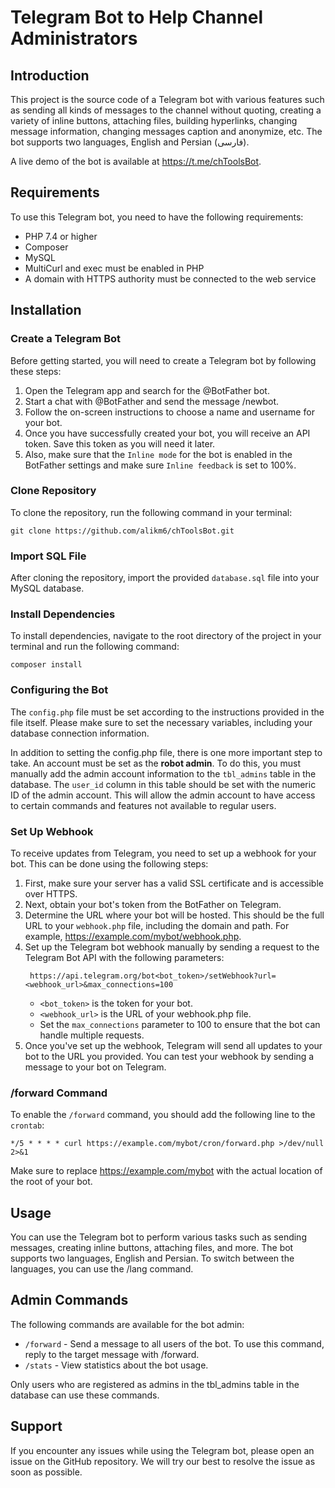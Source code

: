 # Telegram Bot to Help Channel Administrators

## Introduction
This project is the source code of a Telegram bot with various features such as sending all kinds of messages to the channel without quoting, creating a variety of inline buttons, attaching files, building hyperlinks, changing message information, changing messages caption and anonymize, etc. The bot supports two languages, English and Persian (فارسی).

A live demo of the bot is available at https://t.me/chToolsBot.

## Requirements
To use this Telegram bot, you need to have the following requirements:

- PHP 7.4 or higher
- Composer
- MySQL
- MultiCurl and exec must be enabled in PHP
- A domain with HTTPS authority must be connected to the web service

## Installation

### Create a Telegram Bot
Before getting started, you will need to create a Telegram bot by following these steps:
1. Open the Telegram app and search for the @BotFather bot.
2. Start a chat with @BotFather and send the message /newbot.
3. Follow the on-screen instructions to choose a name and username for your bot.
4. Once you have successfully created your bot, you will receive an API token. Save this token as you will need it later.
5. Also, make sure that the `Inline mode` for the bot is enabled in the BotFather settings and make sure `Inline feedback` is set to 100%.

### Clone Repository
To clone the repository, run the following command in your terminal:
```console
git clone https://github.com/alikm6/chToolsBot.git
```

### Import SQL File
After cloning the repository, import the provided `database.sql` file into your MySQL database.

### Install Dependencies
To install dependencies, navigate to the root directory of the project in your terminal and run the following command:
```consol
composer install
```

### Configuring the Bot
The `config.php` file must be set according to the instructions provided in the file itself. Please make sure to set the necessary variables, including your database connection information.

In addition to setting the config.php file, there is one more important step to take. An account must be set as the **robot admin**. To do this, you must manually add the admin account information to the `tbl_admins` table in the database. The `user_id` column in this table should be set with the numeric ID of the admin account. This will allow the admin account to have access to certain commands and features not available to regular users.

### Set Up Webhook
To receive updates from Telegram, you need to set up a webhook for your bot. This can be done using the following steps:
1. First, make sure your server has a valid SSL certificate and is accessible over HTTPS.
2. Next, obtain your bot's token from the BotFather on Telegram.
3. Determine the URL where your bot will be hosted. This should be the full URL to your `webhook.php` file, including the domain and path. For example, https://example.com/mybot/webhook.php.
4. Set up the Telegram bot webhook manually by sending a request to the Telegram Bot API with the following parameters:
   ```consol
    https://api.telegram.org/bot<bot_token>/setWebhook?url=<webhook_url>&max_connections=100
    ```
    - `<bot_token>` is the token for your bot. 
    - `<webhook_url>` is the URL of your webhook.php file.
    - Set the `max_connections` parameter to 100 to ensure that the bot can handle multiple requests.
5. Once you've set up the webhook, Telegram will send all updates to your bot to the URL you provided. You can test your webhook by sending a message to your bot on Telegram.

### /forward Command
To enable the `/forward` command, you should add the following line to the `crontab`:
```
*/5 * * * * curl https://example.com/mybot/cron/forward.php >/dev/null 2>&1
```
Make sure to replace https://example.com/mybot with the actual location of the root of your bot.

## Usage
You can use the Telegram bot to perform various tasks such as sending messages, creating inline buttons, attaching files, and more. The bot supports two languages, English and Persian. To switch between the languages, you can use the /lang command.

## Admin Commands
The following commands are available for the bot admin:

- `/forward` - Send a message to all users of the bot. To use this command, reply to the target message with /forward.
- `/stats` - View statistics about the bot usage.

Only users who are registered as admins in the tbl_admins table in the database can use these commands.

## Support
If you encounter any issues while using the Telegram bot, please open an issue on the GitHub repository. We will try our best to resolve the issue as soon as possible.
